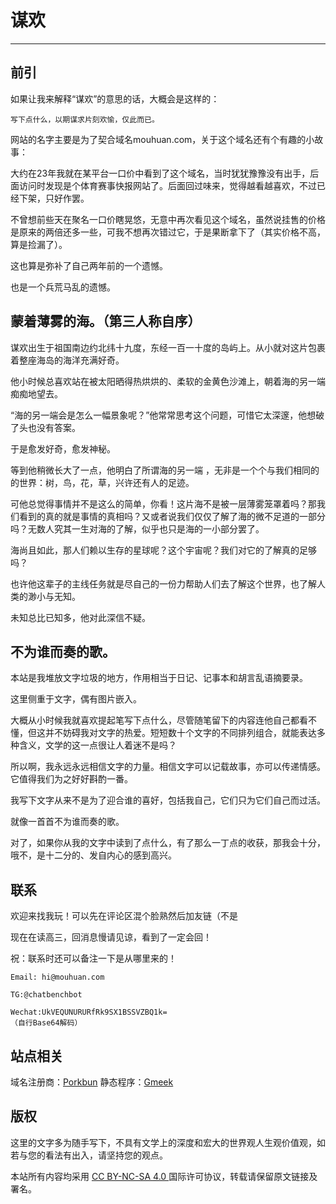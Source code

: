 # **谋欢**
---
## 前引
如果让我来解释“谋欢”的意思的话，大概会是这样的：

`写下点什么，以期谋求片刻欢愉，仅此而已。`

网站的名字主要是为了契合域名mouhuan.com，关于这个域名还有个有趣的小故事：

大约在23年我就在某平台一口价中看到了这个域名，当时犹犹豫豫没有出手，后面访问时发现是个体育赛事快报网站了。后面回过味来，觉得越看越喜欢，不过已经下架，只好作罢。

不曾想前些天在聚名一口价瞎晃悠，无意中再次看见这个域名，虽然说挂售的价格是原来的两倍还多一些，可我不想再次错过它，于是果断拿下了（其实价格不高，算是捡漏了）。

这也算是弥补了自己两年前的一个遗憾。

也是一个兵荒马乱的遗憾。

## 蒙着薄雾的海。（第三人称自序）
谋欢出生于祖国南边约北纬十九度，东经一百一十度的岛屿上。从小就对这片包裹着整座海岛的海洋充满好奇。

他小时候总喜欢站在被太阳晒得热烘烘的、柔软的金黄色沙滩上，朝着海的另一端痴痴地望去。

“海的另一端会是怎么一幅景象呢？”他常常思考这个问题，可惜它太深邃，他想破了头也没有答案。

于是愈发好奇，愈发神秘。

等到他稍微长大了一点，他明白了所谓海的另一端 ，无非是一个个与我们相同的的世界：树，鸟，花，草，兴许还有人的足迹。

可他总觉得事情并不是这么的简单，你看！这片海不是被一层薄雾笼罩着吗？那我们看到的真的就是事情的真相吗？又或者说我们仅仅了解了海的微不足道的一部分吗？无数人究其一生对海的了解，似乎也只是海的一小部分罢了。

海尚且如此，那人们赖以生存的星球呢？这个宇宙呢？我们对它的了解真的足够吗？

也许他这辈子的主线任务就是尽自己的一份力帮助人们去了解这个世界，也了解人类的渺小与无知。

未知总比已知多，他对此深信不疑。

## 不为谁而奏的歌。
本站是我堆放文字垃圾的地方，作用相当于日记、记事本和胡言乱语摘要录。

这里侧重于文字，偶有图片嵌入。

大概从小时候我就喜欢提起笔写下点什么，尽管随笔留下的内容连他自己都看不懂，但这并不妨碍我对文字的热爱。短短数十个文字的不同排列组合，就能表达多种含义，文学的这一点很让人着迷不是吗？

所以啊，我永远永远相信文字的力量。相信文字可以记载故事，亦可以传递情感。它值得我们为之好好斟酌一番。

我写下文字从来不是为了迎合谁的喜好，包括我自己，它们只为它们自己而过活。

就像一首首不为谁而奏的歌。

对了，如果你从我的文字中读到了点什么，有了那么一丁点的收获，那我会十分，哦不，是十二分的、发自内心的感到高兴。

## 联系
欢迎来找我玩！可以先在评论区混个脸熟然后加友链（不是

现在在读高三，回消息慢请见谅，看到了一定会回！

祝：联系时还可以备注一下是从哪里来的！

```
Email: hi@mouhuan.com

TG:@chatbenchbot

Wechat:UkVEQUNURURfRk9SX1BSSVZBQ1k=
（自行Base64解码）
```

## 站点相关
域名注册商：[Porkbun](https://porkbun)
静态程序：[Gmeek](https://meekdai.com/Gmeek.html)

## 版权
这里的文字多为随手写下，不具有文学上的深度和宏大的世界观人生观价值观，如若与您的看法有出入，请坚持您的观点。

本站所有内容均采用 [CC BY-NC-SA 4.0 ](https://creativecommons.org/licenses/by-nc-sa/4.0/deed.en)
国际许可协议，转载请保留原文链接及署名。